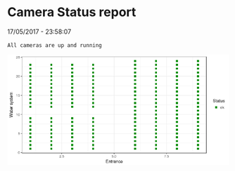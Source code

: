 Camera Status report
================
17/05/2017 - 23:58:07

    All cameras are up and running

![](camreport_files/figure-markdown_github/unnamed-chunk-2-1.png)
